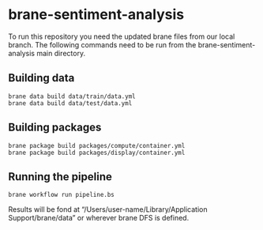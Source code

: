 # brane-sentiment-analysis

To run this repository you need the updated brane files from our local branch. The following commands need to be run from the brane-sentiment-analysis main directory.

## Building data
```
brane data build data/train/data.yml  
brane data build data/test/data.yml
```

## Building packages
```
brane package build packages/compute/container.yml 
brane package build packages/display/container.yml
```

## Running the pipeline
```
brane workflow run pipeline.bs
```

Results will be fond at “/Users/user-name/Library/Application Support/brane/data” or wherever brane DFS is defined.

